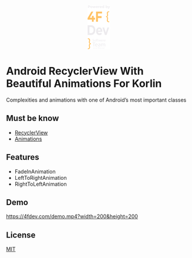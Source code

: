 <p align="center">
<img src="https://github.com/alfayedoficial/Android_RecyclerView_With_Beautiful_Animations_by_kotlin/blob/master/screen/company_logo_vertical.png"  />
</p>

# Android RecyclerView With Beautiful Animations For Korlin 

Complexities and animations with one of Android’s most important classes



## Must be know

 - [RecyclerView](https://developer.android.com/guide/topics/ui/layout/recyclerview)
 - [Animations](https://developer.android.com/training/animation/overview)


## Features

- FadeInAnimation
- LeftToRightAnimation
- RightToLeftAnimation


## Demo

https://4fdev.com/demo.mp4?width=200&height=200


## License

[MIT](https://choosealicense.com/licenses/mit/)


